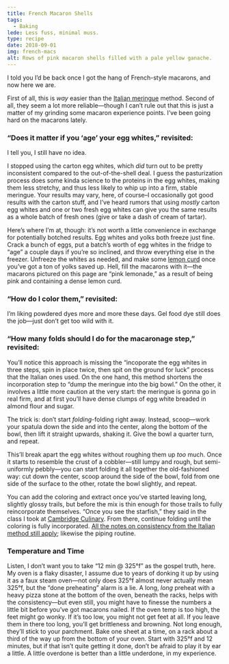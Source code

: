 ```yaml
---
title: French Macaron Shells
tags:
  - Baking
lede: Less fuss, minimal muss.
type: recipe
date: 2018-09-01
img: french-macs
alt: Rows of pink macaron shells filled with a pale yellow ganache.
---
```


I told you I’d be back once I got the hang of French-style macarons, and now here we are.

First of all, this is _way_ easier than the [Italian meringue](/recipes/italian-macarons/) method. Second of all, they seem a lot more reliable—though I can’t rule out that this is just a matter of my grinding some macaron experience points. I’ve been going hard on the macarons lately.

### “Does it matter if you ‘age’ your egg whites,” revisited:

I tell you, I still have no idea.

I stopped using the carton egg whites, which _did_ turn out to be pretty inconsistent compared to the out-of-the-shell deal. I guess the pasturization process does some kinda science to the proteins in the egg whites, making them less stretchy, and thus less likely to whip up into a firm, stable meringue. Your results may vary, here, of course–I occasionally got good results with the carton stuff, and I’ve heard rumors that using _mostly_ carton egg whites and one or two fresh egg whites can give you the same results as a whole batch of fresh ones (give or take a dash of cream of tartar).

Here’s where I’m at, though: it’s not worth a little convenience in exchange for potentially botched results. Egg whites and yolks both freeze just fine. Crack a bunch of eggs, put a batch’s worth of egg whites in the fridge to “age” a couple days if you’re so inclined, and throw everything else in the freezer. Unfreeze the whites as needed, and make some [lemon curd](http://bravetart.com/recipes/LemonCurdGF) once you’ve got a ton of yolks saved up. Hell, fill the macarons with it—the macarons pictured on this page are “pink lemonade,” as a result of being pink and containing a dense lemon curd.

### “How do I color them,” revisited:

I’m liking powdered dyes more and more these days. Gel food dye still does the job—just don’t get too wild with it.

### “How many folds should I do for the macaronage step,” revisited:

You’ll notice this approach is missing the “incoporate the egg whites in three steps, spin in place twice, then spit on the ground for luck” process that the Italian ones used. On the one hand, this method shortens the incorporation step to “dump the meringue into the big bowl.” On the other, it involves a little more caution at the very start: the meringue is gonna go in real firm, and at first you’ll have dense clumps of egg white breaded in almond flour and sugar.

The trick is: don’t start _folding_-folding right away. Instead, scoop—work your spatula down the side and into the center, along the bottom  of the bowl, then lift it straight upwards, shaking it. Give the bowl a quarter turn, and repeat. 

This’ll break apart the egg whites without roughing them up _too_ much. Once it starts to resemble the crust of a cobbler—still lumpy and rough, but semi-uniformly pebbly—you can start folding it all together the old-fashioned way: cut down the center, scoop around the side of the bowl, fold from one side of the surface to the other, rotate the bowl slightly, and repeat.

You can add the coloring and extract once you’ve started leaving long, slightly glossy trails, but before the mix is thin enough for those trails to fully reincorporate themselves. “Once you see the starfish,” they said in the class I took at [Cambridge Culinary](http://cambridgeculinary.com/). From there, continue folding until the coloring is fully incorporated. [All the notes on consistency from the Italian method still apply](/recipes/italian-macarons/); likewise the piping routine.

### Temperature and Time

Listen, I don’t want you to take “12 min @ 325°f” as the gospel truth, here. My oven is a flaky disaster, I assume due to years of donking it up by using it as a faux steam oven—not only does 325°f almost never actually mean 325°f, but the “done preheating” alarm is a lie. A long, _long_ preheat with a heavy pizza stone at the bottom of the oven, beneath the racks, helps with the consistency—but even still, you might have to finesse the numbers a little bit before you’ve got macarons nailed. If the oven temp is too high, the feet might go wonky. If it’s too low, you might not get feet at all. If you leave them in there too long, you’ll get brittleness and browning. Not long enough, they’ll stick to your parchment. Bake one sheet at a time, on a rack about a third of the way up from the bottom of your oven. Start with 325°f and 12 minutes, but if that isn’t quite getting it done, don’t be afraid to play it by ear a little. A little overdone is better than a little underdone, in my experience.






